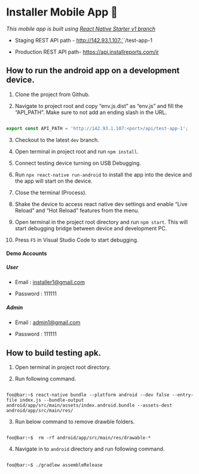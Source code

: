 
  

# Installer Mobile App 🚀

  

  

*This mobile app is built using [React Native Starter v1 branch](https://github.com/flatlogic/react-native-starter/tree/v1)*

  

  

- Staging REST API path - http://142.93.1.107:`<port>`/test-app-1

  

- Production REST API path- https://api.installreports.com/ir

  

  

## How to run the android app on a development device.

  

  

1. Clone the project from Github.

  

2. Navigate to project root and copy “env.js.dist” as “env.js” and fill the “API_PATH”. Make sure to not add an ending slash in the URL.

  

```javascript

export const API_PATH = 'http://142.93.1.107:<port>/api/test-app-1';

```

  

3. Checkout to the latest `dev` branch.

  

4. Open terminal in project root and run `npm install`.

  

5. Connect testing device turning on USB Debugging.

  

6. Run `npx react-native run-android` to install the app into the device and the app will start on the device.

  

7. Close the terminal (Process).

  

8. Shake the device to access react native dev settings and enable “Live Reload” and “Hot Reload” features from the menu.

  

9. Open terminal in the project root directory and run `npm start`. This will start debugging bridge between device and development PC.

  

10. Press `F5` in Visual Studio Code to start debugging.

  

#### Demo Accounts

  

##### User

- Email : installer1@gmail.com

- Password : 111111

  

##### Admin

- Email : admin1@gmail.com

- Password : 111111

  

## How to build testing apk.

  

1. Open terminal in project root directory.

2. Run following command.

  

```console

foo@bar:~$ react-native bundle --platform android --dev false --entry-file index.js --bundle-output android/app/src/main/assets/index.android.bundle --assets-dest android/app/src/main/res/

```

3. Run below command to remove drawble folders.

```console

foo@bar:~$  rm -rf android/app/src/main/res/drawable-*

```

4. Navigate in to `android` directory and run following command.


```{r,engine=''bash}

foo@bar:~$ ./gradlew assembleRelease

```